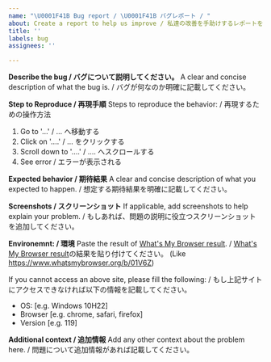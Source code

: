 ```yaml
---
name: "\U0001F41B Bug report / \U0001F41B バグレポート / "
about: Create a report to help us improve / 私達の改善を手助けするレポートを書いてください。
title: ''
labels: bug
assignees: ''

---
```


**Describe the bug / バグについて説明してください。**
A clear and concise description of what the bug is. / バグが何なのか明確に記載してください。

**Step to Reproduce / 再現手順**
Steps to reproduce the behavior: / 再現するための操作方法
1. Go to '...' / ... へ移動する
2. Click on '....' / ... をクリックする
3. Scroll down to '....' / .... へスクロールする
4. See error / エラーが表示される

**Expected behavior / 期待結果**
A clear and concise description of what you expected to happen. / 想定する期待結果を明確に記載してください。

**Screenshots / スクリーンショット**
If applicable, add screenshots to help explain your problem. / もしあれば、問題の説明に役立つスクリーンショットを追加してください。

**Environemnt: / 環境**
Paste the result of [What's My Browser result](https://www.whatsmybrowser.org/). / [What's My Browser result](https://www.whatsmybrowser.org/)の結果を貼り付けてください。
(Like https://www.whatsmybrowser.org/b/01V6Z)

If you cannot access an above site, please fill the following: / もし上記サイトにアクセスできなければ以下の情報を記載してください。
 - OS: [e.g. Windows 10H22]
 - Browser [e.g. chrome, safari, firefox]
 - Version [e.g. 119]

**Additional context / 追加情報**
Add any other context about the problem here. / 問題について追加情報があれば記載してください。
